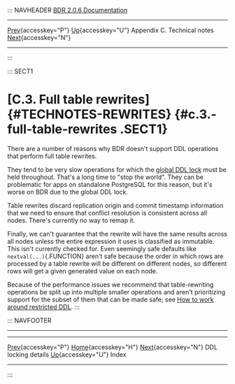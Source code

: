 ::: NAVHEADER
  [BDR 2.0.6 Documentation](index.md)                                                                                                         
  ------------------------------------------------------------------------- ------------------------------------- ----------------------------- -----------------------------------------------
  [Prev](technotes-ddl-locking.md "DDL locking details"){accesskey="P"}   [Up](technotes.md){accesskey="U"}    Appendix C. Technical notes    [Next](bookindex.md "Index"){accesskey="N"}

------------------------------------------------------------------------
:::

::: SECT1
# [C.3. Full table rewrites]{#TECHNOTES-REWRITES} {#c.3.-full-table-rewrites .SECT1}

There are a number of reasons why BDR doesn\'t support DDL operations
that perform full table rewrites.

They tend to be very slow operations for which the [global DDL
lock](ddl-replication-advice.md#DDL-REPLICATION-LOCKING) must be held
throughout. That\'s a long time to \"stop the world\". They can be
problematic for apps on standalone PostgreSQL for this reason, but it\'s
worse on BDR due to the global DDL lock.

Table rewrites discard replication origin and commit timestamp
information that we need to ensure that conflict resolution is
consistent across all nodes. There\'s currently no way to remap it.

Finally, we can\'t guarantee that the rewrite will have the same results
across all nodes unless the entire expression it uses is classified as
immutable. This isn\'t currently checked for. Even seemingly safe
defaults like `nextval(...)`{.FUNCTION} aren\'t safe because the order
in which rows are processed by a table rewrite will be different on
different nodes, so different rows will get a given generated value on
each node.

Because of the performance issues we recommend that table-rewriting
operations be split up into multiple smaller operations and aren\'t
prioritizing support for the subset of them that can be made safe; see
[How to work around restricted
DDL](ddl-replication-statements.md#DDL-REPLICATION-HOW).
:::

::: NAVFOOTER

------------------------------------------------------------------------

  --------------------------------------------------- ------------------------------------- ---------------------------------------
  [Prev](technotes-ddl-locking.md){accesskey="P"}     [Home](index.md){accesskey="H"}     [Next](bookindex.md){accesskey="N"}
  DDL locking details                                  [Up](technotes.md){accesskey="U"}                                    Index
  --------------------------------------------------- ------------------------------------- ---------------------------------------
:::
